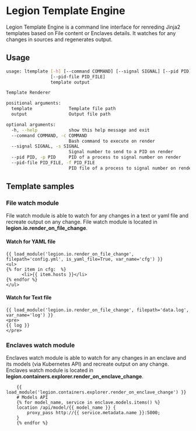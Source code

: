 # Legion Template Engine

Legion Template Engine is a command line interface for renreding Jinja2 templates based on File content or Enclaves details.
It watches for any changes in sources and regenerates output.

## Usage
```bash
usage: ltemplate [-h] [--command COMMAND] [--signal SIGNAL] [--pid PID]
                 [--pid-file PID_FILE]
                 template output

Template Renderer

positional arguments:
  template              Template file path
  output                Output file path

optional arguments:
  -h, --help            show this help message and exit
  --command COMMAND, -c COMMAND
                        Bash command to execute on render
  --signal SIGNAL, -s SIGNAL
                        Signal number to send to a PID on render
  --pid PID, -p PID     PID of a process to signal number on render
  --pid-file PID_FILE, -f PID_FILE
                        PID file of a process to signal number on render

```

## Template samples

### File watch module
File watch module is able to watch for any changes in a text or yaml file and recreate output on any change.
File watch module is located in **legion.io.render_on_file_change**.

#### Watch for YAML file
```
{{ load_module('legion.io.render_on_file_change', filepath='config.yml', is_yaml_file=True, var_name='cfg') }}
<ul>
{% for item in cfg:  %}
      <li>{{ item.hosts }}</li>
{% endfor %}
</ul>
```


#### Watch for Text file
```
{{ load_module('legion.io.render_on_file_change', filepath='data.log', var_name='log') }}
<pre>
{{ log }}
</pre>
```

### Enclaves watch module
Enclaves watch module is able to watch for any changes in an enclave and its models (via Kubernetes API) and recreate output on any change.
Enclaves watch module is located in **legion.containers.explorer.render_on_enclave_change**.

```
    {{ load_module('legion.containers.explorer.render_on_enclave_change') }}
    # Models API
    {% for model_name, service in enclave.models.items() %}
    location /api/model/{{ model_name }} {
        proxy_pass http://{{ service.metadata.name }}:5000;
    }
    {% endfor %}
```